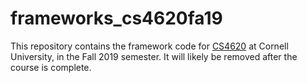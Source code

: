 # frameworks_cs4620fa19

This repository contains the framework code for [CS4620](http://www.cs.cornell.edu/courses/cs4620/2019fa/) 
at Cornell University, in the Fall 2019 semester.  It will likely be removed after the course is complete.
